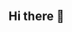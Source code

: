 ## Hi there 👋

<!--
**raksh2817/raksh2817** is a ✨ _special_ ✨ repository because its `README.md` (this file) appears on your GitHub profile.

Here are some ideas to get you started:

- 🔭 I’m currently working with Data and it's tools...
- 🌱 I’m currently learning Spark, Azure and DataBricks...
- 👯 I’m looking to collaborate on buliding AI agents...
- 📫 How to reach me: ... gmail : rakshithsrinath17@gmail.com 
-->
